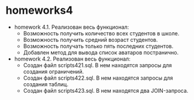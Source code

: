 # homeworks4
* homework 4.1. Реализован весь функционал:
  - Возможность получить количество всех студентов в школе.
  - Возможность получить средний возраст студентов.
  - Возможность получать только пять последних студентов.
  - Добавлен метод для вывода список аватаров постранично.
* homework 4.2. Реализован весь функционал:
  - Создан файл scripts421.sql. В нем находятся запросы для создания ограничений.
  - Создан файл scripts422.sql. В нем находятся запросы для создания таблиц.
  - Создан файл scripts423.sql. В нем находятся два JOIN-запроса.
